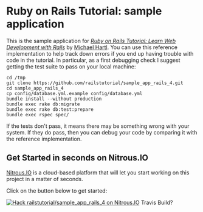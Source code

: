 # Ruby on Rails Tutorial: sample application

This is the sample application for
[*Ruby on Rails Tutorial: Learn Web Development with Rails*](http://railstutorial.org/)
by [Michael Hartl](http://michaelhartl.com/). You can use this reference implementation to help track down errors if you end up having trouble with code in the tutorial. In particular, as a first debugging check I suggest getting the test suite to pass on your local machine:

    cd /tmp
    git clone https://github.com/railstutorial/sample_app_rails_4.git
    cd sample_app_rails_4
    cp config/database.yml.example config/database.yml
    bundle install --without production
    bundle exec rake db:migrate
    bundle exec rake db:test:prepare
    bundle exec rspec spec/

If the tests don't pass, it means there may be something wrong with your system. If they do pass, then you can debug your code by comparing it with the reference implementation.

## Get Started in seconds on Nitrous.IO

[Nitrous.IO](https://www.nitrous.io/?utm_source=github.com&utm_campaign=railstutorial-sample_app_rails_4&utm_medium=hackonnitrous) is a cloud-based platform that will let you start working on this project in a matter of seconds.

Click on the button below to get started:

[![Hack railstutorial/sample_app_rails_4 on
Nitrous.IO](https://d3o0mnbgv6k92a.cloudfront.net/assets/hack-l-v1-3cc067e71372f6045e1949af9d96095b.png)](https://www.nitrous.io/hack_button?source=embed&runtime=rails&repo=railstutorial%2Fsample_app_rails_4&file_to_open=README.nitrous.md)
Travis Build?
